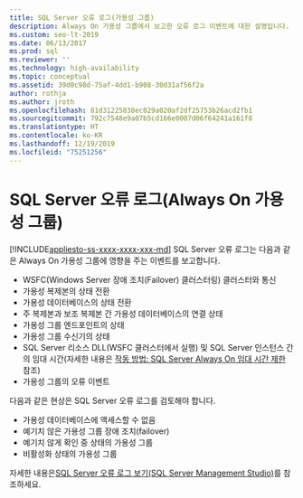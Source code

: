 ```yaml
---
title: SQL Server 오류 로그(가용성 그룹)
description: Always On 가용성 그룹에서 보고한 오류 로그 이벤트에 대한 설명입니다.
ms.custom: seo-lt-2019
ms.date: 06/13/2017
ms.prod: sql
ms.reviewer: ''
ms.technology: high-availability
ms.topic: conceptual
ms.assetid: 39d0c98d-75af-4dd1-b908-30d31af56f2a
author: rothja
ms.author: jroth
ms.openlocfilehash: 81d31225838ec029a020af2df25753b26acd2fb1
ms.sourcegitcommit: 792c7548e9a07b5cd166e0007d06f64241a161f8
ms.translationtype: HT
ms.contentlocale: ko-KR
ms.lasthandoff: 12/19/2019
ms.locfileid: "75251256"
---
```

# <a name="sql-server-error-log-always-on-availability-groups"></a>SQL Server 오류 로그(Always On 가용성 그룹)
[!INCLUDE[appliesto-ss-xxxx-xxxx-xxx-md](../../../includes/appliesto-ss-xxxx-xxxx-xxx-md.md)]
  SQL Server 오류 로그는 다음과 같은 Always On 가용성 그룹에 영향을 주는 이벤트를 보고합니다.  
  
-   WSFC(Windows Server 장애 조치(Failover) 클러스터링) 클러스터와 통신    
-   가용성 복제본의 상태 전환    
-   가용성 데이터베이스의 상태 전환    
-   주 복제본과 보조 복제본 간 가용성 데이터베이스의 연결 상태    
-   가용성 그룹 엔드포인트의 상태    
-   가용성 그룹 수신기의 상태    
-   SQL Server 리소스 DLL(WSFC 클러스터에서 실행) 및 SQL Server 인스턴스 간의 임대 시간(자세한 내용은 [작동 방법: SQL Server Always On 임대 시간 제한](https://blogs.msdn.com/b/psssql/archive/2012/09/07/how-it-works-sql-server-alwayson-lease-timeout.aspx) 참조)    
-   가용성 그룹의 오류 이벤트  

다음과 같은 현상은 SQL Server 오류 로그를 검토해야 합니다.  

-   가용성 데이터베이스에 액세스할 수 없음    
-   예기치 않은 가용성 그룹 장애 조치(failover)    
-   예기치 않게 확인 중 상태의 가용성 그룹    
-   비활성화 상태의 가용성 그룹  
  
자세한 내용은[SQL Server 오류 로그 보기&#40;SQL Server Management Studio&#41;](~/relational-databases/performance/view-the-sql-server-error-log-sql-server-management-studio.md)를 참조하세요.  
  
  
